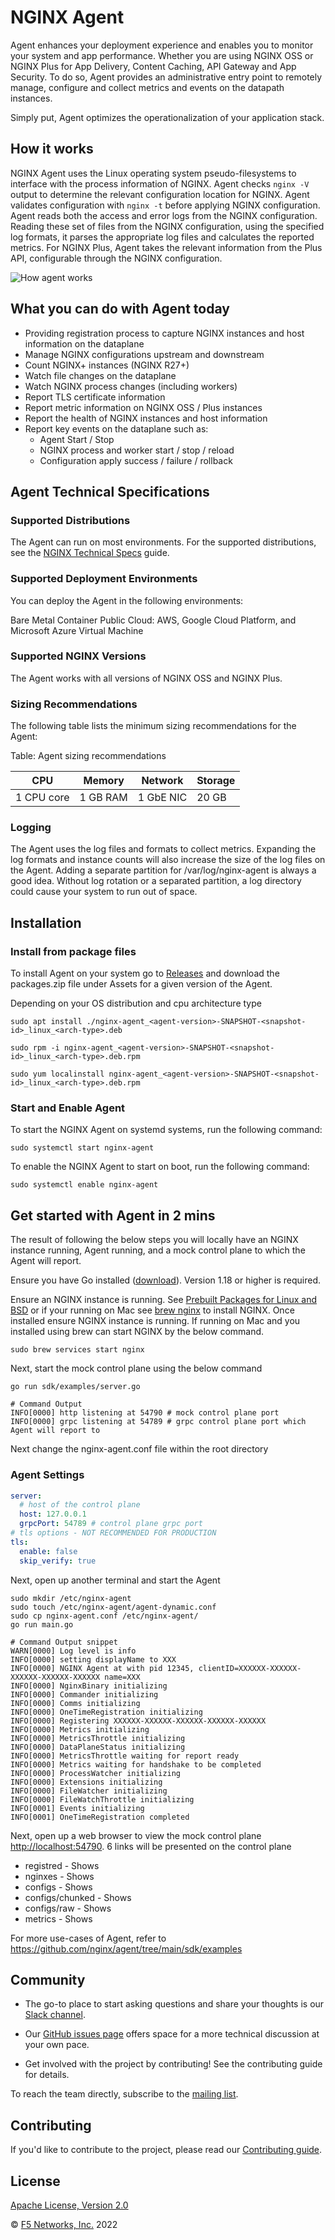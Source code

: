 # NGINX Agent
Agent enhances your deployment experience and enables you to monitor your system and app performance. Whether you are using NGINX OSS or NGINX Plus for App Delivery, Content Caching, API Gateway and App Security. To do so, Agent provides an administrative entry point to remotely manage, configure and collect metrics and events on the datapath instances.

Simply put, Agent optimizes the operationalization of your application stack.

## How it works 
NGINX Agent uses the Linux operating system pseudo-filesystems to interface with the process information of NGINX. Agent checks ```nginx -V``` output to determine the relevant configuration location for NGINX. Agent validates configuration with ```nginx -t``` before applying NGINX configuration.
Agent reads both the access and error logs from the NGINX configuration. Reading these set of files from the NGINX configuration, using the specified log formats, it parses the appropriate log files and calculates the reported metrics. For NGINX Plus, Agent takes the relevant information from the Plus API, configurable through the NGINX configuration.


![How agent works](docs/how-it-works.png "How it works")

## What you can do with Agent today
- Providing registration process to capture NGINX instances and host information on the dataplane
- Manage NGINX configurations upstream and downstream
- Count NGINX+ instances (NGINX R27+)
- Watch file changes on the dataplane
- Watch NGINX process changes (including workers)
- Report TLS certificate information
- Report metric information on NGINX OSS / Plus instances 
- Report the health of NGINX instances and host information
- Report key events on the dataplane such as:
    -  Agent Start / Stop
    -  NGINX process and worker start / stop / reload
    -  Configuration apply success / failure / rollback

## Agent Technical Specifications

### Supported Distributions 

The Agent can run on most environments. For the supported distributions, see the [NGINX Technical Specs](https://docs.nginx.com/nginx/technical-specs/#supported-distributions) guide.

### Supported Deployment Environments 
You can deploy the Agent in the following environments:

Bare Metal
Container
Public Cloud: AWS, Google Cloud Platform, and Microsoft Azure
Virtual Machine

### Supported NGINX Versions 
The Agent works with all versions of NGINX OSS and NGINX Plus.

### Sizing Recommendations 
The following table lists the minimum sizing recommendations for the Agent:

Table: Agent sizing recommendations

| CPU        | Memory   | Network   | Storage |
|------------|----------|-----------|---------|
| 1 CPU core | 1 GB RAM | 1 GbE NIC | 20 GB   |

### Logging 
The Agent uses the log files and formats to collect metrics. Expanding the log formats and instance counts will also increase the size of the log files on the Agent. Adding a separate partition for /var/log/nginx-agent is always a good idea. Without log rotation or a separated partition, a log directory could cause your system to run out of space.

## Installation

### Install from package files
To install Agent on your system go to [Releases](https://github.com/nginx/agent/releases) and download the packages.zip file under Assets for a given version of the Agent.

Depending on your OS distribution and cpu architecture type
```
sudo apt install ./nginx-agent_<agent-version>-SNAPSHOT-<snapshot-id>_linux_<arch-type>.deb

sudo rpm -i nginx-agent_<agent-version>-SNAPSHOT-<snapshot-id>_linux_<arch-type>.deb.rpm

sudo yum localinstall nginx-agent_<agent-version>-SNAPSHOT-<snapshot-id>_linux_<arch-type>.deb.rpm
```
### Start and Enable Agent
To start the NGINX Agent on systemd systems, run the following command:
```
sudo systemctl start nginx-agent
```
To enable the NGINX Agent to start on boot, run the following command:
```
sudo systemctl enable nginx-agent
```
## Get started with Agent in 2 mins

The result of following the below steps you will locally have an NGINX instance running, Agent running, and a mock control plane to which the Agent will report.

Ensure you have Go installed ([download](https://go.dev/dl/)). Version 1.18 or higher is required.

Ensure an NGINX instance is running. See [Prebuilt Packages for Linux and BSD](https://www.nginx.com/resources/wiki/start/topics/tutorials/install/) or if your running on Mac see [brew nginx](https://formulae.brew.sh/formula/nginx) to install NGINX. Once installed ensure NGINX instance is running. If running on Mac and you installed using brew can start NGINX by the below command.

```
sudo brew services start nginx
```

Next, start the mock control plane using the below command
```
go run sdk/examples/server.go

# Command Output
INFO[0000] http listening at 54790 # mock control plane port
INFO[0000] grpc listening at 54789 # grpc control plane port which Agent will report to
```

Next change the nginx-agent.conf file within the root directory
### Agent Settings
```yaml
server:
  # host of the control plane
  host: 127.0.0.1
  grpcPort: 54789 # control plane grpc port
# tls options - NOT RECOMMENDED FOR PRODUCTION
tls:
  enable: false
  skip_verify: true
```

Next, open up another terminal and start the Agent
```
sudo mkdir /etc/nginx-agent
sudo touch /etc/nginx-agent/agent-dynamic.conf
sudo cp nginx-agent.conf /etc/nginx-agent/
go run main.go

# Command Output snippet
WARN[0000] Log level is info                            
INFO[0000] setting displayName to XXX            
INFO[0000] NGINX Agent at with pid 12345, clientID=XXXXXX-XXXXXX-XXXXXX-XXXXXX-XXXXXX name=XXX
INFO[0000] NginxBinary initializing                     
INFO[0000] Commander initializing                       
INFO[0000] Comms initializing                           
INFO[0000] OneTimeRegistration initializing             
INFO[0000] Registering XXXXXX-XXXXXX-XXXXXX-XXXXXX-XXXXXX 
INFO[0000] Metrics initializing                         
INFO[0000] MetricsThrottle initializing                 
INFO[0000] DataPlaneStatus initializing                 
INFO[0000] MetricsThrottle waiting for report ready     
INFO[0000] Metrics waiting for handshake to be completed 
INFO[0000] ProcessWatcher initializing                  
INFO[0000] Extensions initializing                      
INFO[0000] FileWatcher initializing                     
INFO[0000] FileWatchThrottle initializing
INFO[0001] Events initializing                          
INFO[0001] OneTimeRegistration completed
```

Next, open up a web browser to view the mock control plane [http://localhost:54790](http://localhost:54790). 6 links will be presented on the control plane

- registred - Shows
- nginxes - Shows
- configs - Shows
- configs/chunked - Shows
- configs/raw - Shows
- metrics - Shows 

For more use-cases of Agent, refer to https://github.com/nginx/agent/tree/main/sdk/examples


## Community

- The go-to place to start asking questions and share your thoughts is our [Slack channel](https://nginxcommunity.slack.com/).

- Our [GitHub issues page](https://github.com/nginx/agent/issues) offers space for a more technical discussion at your own pace.

- Get involved with the project by contributing! See the contributing guide for details.

To reach the team directly, subscribe to the [mailing list](https://mailman.nginx.org/mailman/listinfo/agent).

## Contributing

If you'd like to contribute to the project, please read our [Contributing guide](docs/CONTRIBUTING.md).

## License

[Apache License, Version 2.0](LICENSE)

&copy; [F5 Networks, Inc.](https://www.f5.com/) 2022
